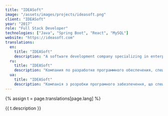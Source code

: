 ```yaml
---
title: "IDEASoft"
image: "/assets/images/projects/ideasoft.png"
client: "IDEASoft"
year: "2017"
role: "Full Stack Developer"
technologies: ["Java", "Spring Boot", "React", "MySQL"]
website: "https://ideasoft.com"
translations:
  en:
    title: "IDEASoft"
    description: "A software development company specializing in enterprise solutions and custom business applications."
  ru:
    title: "IDEASoft"
    description: "Компания по разработке программного обеспечения, специализирующаяся на корпоративных решениях и бизнес-приложениях."
  ua:
    title: "IDEASoft"
    description: "Компанія з розробки програмного забезпечення, що спеціалізується на корпоративних рішеннях та бізнес-додатках."
---
```


{% assign t = page.translations[page.lang] %}

{{ t.description }} 